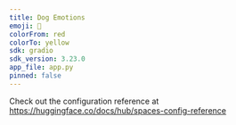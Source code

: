 ```yaml
---
title: Dog Emotions
emoji: 🐠
colorFrom: red
colorTo: yellow
sdk: gradio
sdk_version: 3.23.0
app_file: app.py
pinned: false
---
```


Check out the configuration reference at https://huggingface.co/docs/hub/spaces-config-reference
